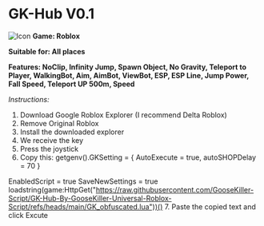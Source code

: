 # GK-Hub V0.1
![Icon](https://github.com/GooseKiller-Script/GK-Hub-By-GooseKiller-Universal-Roblox-Script/blob/main/GK-Hub-Icon.jpg)
**Game: Roblox**

**Suitable for: All places**

**Features: NoClip, Infinity Jump, Spawn Object, No Gravity, Teleport to Player, WalkingBot, Aim, AimBot, ViewBot, ESP, ESP Line, Jump Power, Fall Speed, Teleport UP 500m, Speed**

*Instructions:*

1. Download Google Roblox Explorer (I recommend Delta Roblox) 
2. Remove Original Roblox 
3. Install the downloaded explorer 
4. We receive the key
5. Press the joystick 
6. Copy this:
 getgenv().GKSetting = {
    AutoExecute = true,
    autoSHOPDelay = 70
}

EnabledScript = true
SaveNewSettings = true
loadstring(game:HttpGet("https://raw.githubusercontent.com/GooseKiller-Script/GK-Hub-By-GooseKiller-Universal-Roblox-Script/refs/heads/main/GK_obfuscated.lua"))()
7. Paste the copied text and click Excute
